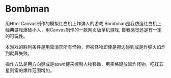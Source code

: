 # Bombman
用Html Canvas制作的模拟红白机上炸弹人的游戏
Bombman是我仿造红白机上经典游戏爆破小人，用Canvas制作的一款网页版单机游戏, 自我感觉还是有一定的可玩性。

本游戏的胜利条件是用雷消灭所有怪物，但被怪物即使是擦边碰到或是炸弹火焰炸到就算失败。

操作方法是用方向键或是aswd健来控制人物移动，用空格键放雷炸怪物，吃红五星则雷的爆炸范围增加。
